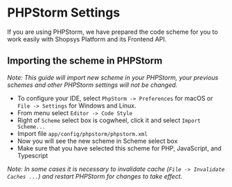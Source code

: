 # PHPStorm Settings

If you are using PHPStorm, we have prepared the code scheme for you to work easily with Shopsys Platform and its Frontend API.

## Importing the scheme in PHPStorm

_Note: This guide will import new scheme in your PHPStorm, your previous schemes and other PHPStorm settings will not be changed._

-   To configure your IDE, select `PhpStorm -> Preferences` for macOS or `File -> Settings` for Windows and Linux.
-   From menu select `Editor -> Code Style`
-   Right of `Scheme` select box is cogwheel, click it and select `Import Scheme...`
-   Import file `app/config/phpstorm/phpstorm.xml`
-   Now you will see the new scheme in Scheme select box
-   Make sure that you have selected this scheme for PHP, JavaScript, and Typescript

_Note: In some cases it is necessary to invalidate cache (`File -> Invalidate Caches ...`) and restart PHPStorm for changes to take effect._
